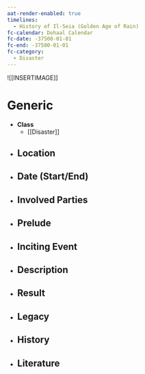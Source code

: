 ```yaml
---
aat-render-enabled: true
timelines:
  - History of Il-Seia (Golden Age of Rain)
fc-calendar: Dohaal Calendar
fc-date: -37500-01-01
fc-end: -37500-01-01
fc-category:
  - Disaster
---
```


![[INSERTIMAGE]]

# Generic
- **Class**
	- [[Disaster]]
- **Location**
	- 
- **Date (Start/End)**
	- 
- **Involved Parties**
	- 
- **Prelude**
	- 
- **Inciting Event**
	- 
- **Description**
	- 
- **Result**
	- 
- **Legacy**
	- 
- **History**
	- 
- **Literature**
	- 